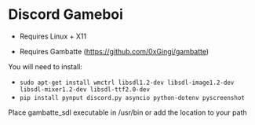 # Discord Gameboi

* Requires Linux + X11

* Requires Gambatte (https://github.com/0xGingi/gambatte) 

You will need to install:
- `sudo apt-get install wmctrl libsdl1.2-dev libsdl-image1.2-dev libsdl-mixer1.2-dev libsdl-ttf2.0-dev`
- `pip install pynput discord.py asyncio python-dotenv pyscreenshot`

Place gambatte_sdl executable in /usr/bin or add the location to your path